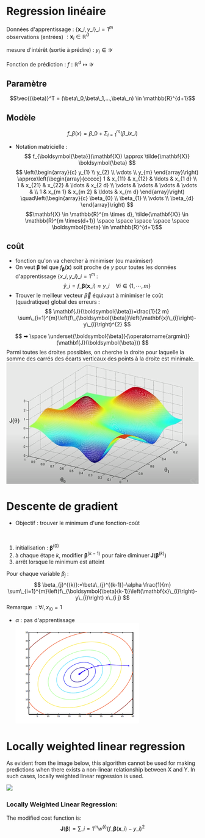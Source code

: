 # Regression linéaire
Données d'apprentissage : $\lbrace\mathbf{x}\_{i}, y\_{i} \rbrace\_{i=1}^{m}$  
observations (entrées) $: \mathbf{x}_{i} \in \mathbb{R}^{d}$  

mesure d'intérêt (sortie à prédire) : $y_{i} \in \mathcal{Y}$

Fonction de prédiction : $f: \mathbb{R}^{d} \mapsto \mathcal{Y}$  
## Paramètre
$$\vec{(\beta)}^T = (\beta\_0,\beta\_1,...,\beta\_n) \in \mathbb{R}^{d+1}$$

## Modèle
$$ f\_\beta(x) = \beta\_0 + \Sigma_{i=1}^m(\beta\_ix\_i)$$

- Notation matricielle :
$$
f_{\boldsymbol{\beta}}(\mathbf{X}) \approx \tilde{\mathbf{X}} \boldsymbol{\beta}
$$
$$
\left(\begin{array}{c}
y_{1} \\
y_{2} \\
\vdots \\
y_{m}
\end{array}\right) \approx\left(\begin{array}{ccccc}
1 & x_{11} & x_{12} & \ldots & x_{1 d} \\
1 & x_{21} & x_{22} & \ldots & x_{2 d} \\
\vdots & \vdots & \vdots & \vdots & \\
1 & x_{m 1} & x_{m 2} & \ldots & x_{m d}
\end{array}\right) \quad\left(\begin{array}{c}
\beta_{0} \\
\beta_{1} \\
\vdots \\
\beta_{d}
\end{array}\right)
$$
$$\mathbf{X} \in \mathbb{R}^{m \times d}, \tilde{\mathbf{X}} \in \mathbb{R}^{m \times(d+1)} \space \space \space \space  \space \boldsymbol{\beta} \in \mathbb{R}^{d+1}$$

## coût 
- fonction qu'on va chercher à minimiser (ou maximiser)
- On veut $\boldsymbol{\beta}$ tel que $f_{\boldsymbol{\beta}}(\mathbf{x})$ soit proche de $y$ pour toutes les données d'apprentissage $\lbrace{x}\_{i}, {y}\_{i}\rbrace\_{i=1}^{m}$ :
$$
\hat{y}\_{i}=f\_{\boldsymbol{\beta}}\left(\mathbf{x}\_{i}\right) \approx y\_{i} \quad \forall i \in\{1, \cdots, m\}
$$
- Trouver le meilleur vecteur $\vec{\beta}$ équivaut à minimiser le coût (quadratique) global des erreurs :
$$
\mathbf{J}(\boldsymbol{\beta})=\frac{1}{2 m} \sum\_{i=1}^{m}\left(f\_{\boldsymbol{\beta}}\left(\mathbf{x}\_{i}\right)-y\_{i}\right)^{2}
$$

$$
➡ \space \underset{\boldsymbol{\beta}}{\operatorname{argmin}}(\mathbf{J}(\boldsymbol{\beta}))
$$
Parmi toutes les droites possibles, on cherche la droite pour laquelle la somme des carrés des écarts verticaux des points à la droite est minimale.
![](img/Pasted%20image%2020220630221441.png)

# Descente de gradient
- Objectif : trouver le minimum d'une fonction-coût  
<br/>

1. initialisation : $\boldsymbol{\beta}^{(0)}$
2. à chaque étape $k$, modifier $\boldsymbol{\beta}^{(k-1)}$ pour faire $\operatorname{diminuer} \mathbf{J}\left(\boldsymbol{\beta}^{(k)}\right)$
3. arrêt lorsque le minimum est atteint

Pour chaque variable $\beta_{j}$ :
$$
\beta_{j}^{(k)}:=\beta\_{j}^{(k-1)}-\alpha \frac{1}{m} \sum\_{i=1}^{m}\left(f\_{\boldsymbol{\beta}(k-1)}\left(\mathbf{x}\_{i}\right)-y\_{i}\right) x\_{i j}
$$
Remarque $: \forall i, x_{i 0}=1$
- $\alpha$ : pas d'apprentissage
![](img/Pasted%20image%2020220701115156.png)

# Locally weighted linear regression
As evident from the image below, this algorithm cannot be used for making predictions when there exists a non-linear relationship between X and Y. In such cases, locally weighted linear regression is used.

![](https://media.geeksforgeeks.org/wp-content/uploads/Linear-Regression-on-non-linear-data.png)

### Locally Weighted Linear Regression:

The modified cost function is:
$$
\mathbf{J}(\boldsymbol{\beta})= \sum\_{i=1}^{m}w^{(i)}\left(f\_{\boldsymbol{\beta}}\left(\mathbf{x}\_{i}\right)-y\_{i}\right)^{2}
$$